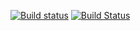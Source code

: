 [![Build status](https://ci.appveyor.com/api/projects/status/ocintq6hhw1srr50?svg=true)](https://ci.appveyor.com/project/kingsley-einstein/friennect-auth-service) [![Build Status](https://travis-ci.org/Friennect/friennect-auth-service.svg?branch=development)](https://travis-ci.org/Friennect/friennect-auth-service)

